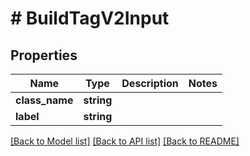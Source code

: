 # # BuildTagV2Input

## Properties

Name | Type | Description | Notes
------------ | ------------- | ------------- | -------------
**class_name** | **string** |  |
**label** | **string** |  |

[[Back to Model list]](../../README.md#models) [[Back to API list]](../../README.md#endpoints) [[Back to README]](../../README.md)
